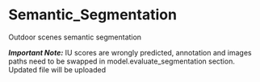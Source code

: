 # Semantic_Segmentation
Outdoor scenes semantic segmentation

**_Important Note:_** IU scores are wrongly predicted, annotation and images paths need to be swapped in model.evaluate_segmentation section. Updated file will be uploaded
